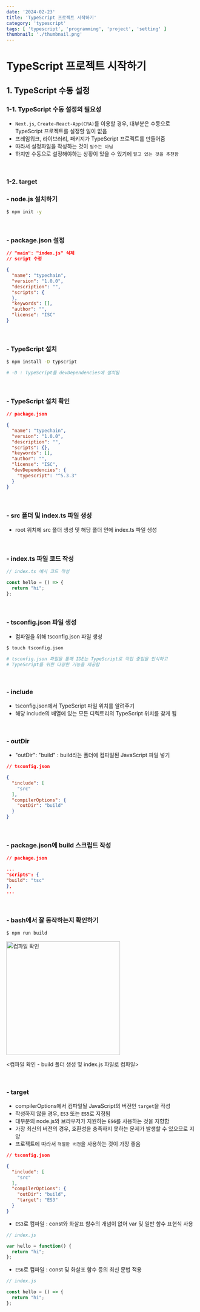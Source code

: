 ```yaml
---
date: '2024-02-23'
title: 'TypeScript 프로젝트 시작하기'
category: 'typescript'
tags: [ 'typescript', 'programming', 'project', 'setting' ]
thumbnail: './thumbnail.png'
---
```


# TypeScript 프로젝트 시작하기

## 1. TypeScript 수동 설정

### 1-1. TypeScript 수동 설정의 필요성

- `Next.js`, `Create-React-App(CRA)`를 이용할 경우, 대부분은 수동으로 TypeScript 프로젝트를 설정할 일이 없음
- 프레임워크, 라이브러리, 패키지가 TypeScript 프로젝트를 만들어줌
- 따라서 설정파일을 작성하는 것이 `필수는 아님`
- 하지만 수동으로 설정해야하는 상황이 있을 수 있기에 `알고 있는 것을 추천함`

<br/>

### 1-2. target

### - node.js 설치하기

```bash
$ npm init -y
```

<br/>

### - package.json 설정

```json
// "main": "index.js" 삭제
// script 수정

{
  "name": "typechain",
  "version": "1.0.0",
  "description": "",
  "scripts": {
  },
  "keywords": [],
  "author": "",
  "license": "ISC"
}
```

<br/>

### - TypeScript 설치

```bash
$ npm install -D typscript

# -D : TypeScript를 devDependencies에 설치됨
```

<br/>

### - TypeScript 설치 확인

```json
// package.json

{
  "name": "typechain",
  "version": "1.0.0",
  "description": "",
  "scripts": {},
  "keywords": [],
  "author": "",
  "license": "ISC",
  "devDependencies": {
    "typescript": "^5.3.3"
  }
}
```

<br/>

### - src 폴더 및 index.ts 파일 생성

- root 위치에 src 폴더 생성 및 해당 폴더 안에 index.ts 파일 생성

<br/>

### - index.ts 파일 코드 작성

```ts
// index.ts 예시 코드 작성

const hello = () => {
  return "hi";
};
```

<br/>

### - tsconfig.json 파일 생성

- 컴파일을 위해 tsconfig.json 파일 생성

```bash
$ touch tsconfig.json

# tsconfig.json 파일을 통해 IDE는 TypeScript로 작업 중임을 인식하고
# TypeScript를 위한 다양한 기능을 제공함
```

<br/>

### - include

- tsconfig.json에서 TypeScript 파일 위치를 알려주기
- 해당 include의 배열에 있는 모든 디렉토리의 TypeScript 위치를 찾게 됨

<br/>

### - outDir

- "outDir": "build" : build라는 폴더에 컴파일된 JavaScript 파일 넣기

```json
// tsconfig.json

{
  "include": [
    "src"
  ],
  "compilerOptions": {
    "outDir": "build"
  }
}
```

<br/>

### - package.json에 build 스크립트 작성

```json
// package.json

...
"scripts": {
"build": "tsc"
},
...
```

<br/>

### - bash에서 잘 동작하는지 확인하기

```bash
$ npm run build
```

<img src="../../assets/img/TS_compile.png" width="300" alt="컴파일 확인">

<컴파일 확인 - build 폴더 생성 및 index.js 파일로 컴파일>

<br/>

### - target

- compilerOptions에서 컴파일될 JavaScript의 버전인 `target`을 작성
- 작성하지 않을 경우, `ES3` 또는 `ES5`로 지정됨
- 대부분의 node.js와 브라우저가 지원하는 `ES6`를 사용하는 것을 지향함
- 가장 최신의 버전의 경우, 호환성을 충족하지 못하는 문제가 발생할 수 있으므로 지양
- 프로젝트에 따라서 `적절한 버전`을 사용하는 것이 가장 좋음

```json
// tsconfig.json

{
  "include": [
    "src"
  ],
  "compilerOptions": {
    "outDir": "build",
    "target": "ES3"
  }
}
```

- `ES3`로 컴파일 : const와 화살표 함수의 개념이 없어 var 및 일반 함수 표현식 사용

```javascript
// index.js

var hello = function() {
  return "hi";
};
```

- `ES6`로 컴파일 : const 및 화살표 함수 등의 최신 문법 적용

```javascript
// index.js

const hello = () => {
  return "hi";
};
```

[//]: # (---)

[//]: # ()

[//]: # (## Source)

[//]: # ()

[//]: # (- [<>]&#40;<>&#41;)

